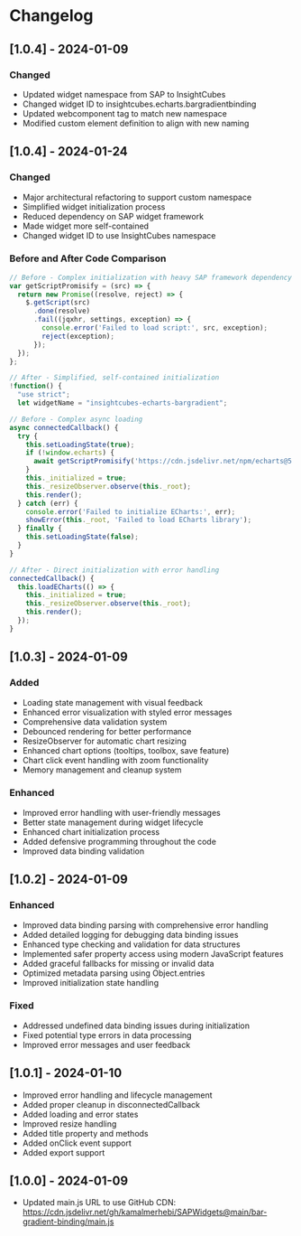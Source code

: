 # Changelog

## [1.0.4] - 2024-01-09

### Changed
- Updated widget namespace from SAP to InsightCubes
- Changed widget ID to insightcubes.echarts.bargradientbinding
- Updated webcomponent tag to match new namespace
- Modified custom element definition to align with new naming

## [1.0.4] - 2024-01-24

### Changed
- Major architectural refactoring to support custom namespace
- Simplified widget initialization process
- Reduced dependency on SAP widget framework
- Made widget more self-contained
- Changed widget ID to use InsightCubes namespace

### Before and After Code Comparison
```javascript
// Before - Complex initialization with heavy SAP framework dependency
var getScriptPromisify = (src) => {
  return new Promise((resolve, reject) => {
    $.getScript(src)
      .done(resolve)
      .fail((jqxhr, settings, exception) => {
        console.error('Failed to load script:', src, exception);
        reject(exception);
      });
  });
};

// After - Simplified, self-contained initialization
!function() {
  "use strict";
  let widgetName = "insightcubes-echarts-bargradient";
```

```javascript
// Before - Complex async loading
async connectedCallback() {
  try {
    this.setLoadingState(true);
    if (!window.echarts) {
      await getScriptPromisify('https://cdn.jsdelivr.net/npm/echarts@5.5.1/dist/echarts.min.js');
    }
    this._initialized = true;
    this._resizeObserver.observe(this._root);
    this.render();
  } catch (err) {
    console.error('Failed to initialize ECharts:', err);
    showError(this._root, 'Failed to load ECharts library');
  } finally {
    this.setLoadingState(false);
  }
}

// After - Direct initialization with error handling
connectedCallback() {
  this.loadECharts(() => {
    this._initialized = true;
    this._resizeObserver.observe(this._root);
    this.render();
  });
}
```

## [1.0.3] - 2024-01-09

### Added
- Loading state management with visual feedback
- Enhanced error visualization with styled error messages
- Comprehensive data validation system
- Debounced rendering for better performance
- ResizeObserver for automatic chart resizing
- Enhanced chart options (tooltips, toolbox, save feature)
- Chart click event handling with zoom functionality
- Memory management and cleanup system

### Enhanced
- Improved error handling with user-friendly messages
- Better state management during widget lifecycle
- Enhanced chart initialization process
- Added defensive programming throughout the code
- Improved data binding validation

## [1.0.2] - 2024-01-09

### Enhanced
- Improved data binding parsing with comprehensive error handling
- Added detailed logging for debugging data binding issues
- Enhanced type checking and validation for data structures
- Implemented safer property access using modern JavaScript features
- Added graceful fallbacks for missing or invalid data
- Optimized metadata parsing using Object.entries
- Improved initialization state handling

### Fixed
- Addressed undefined data binding issues during initialization
- Fixed potential type errors in data processing
- Improved error messages and user feedback

## [1.0.1] - 2024-01-10
- Improved error handling and lifecycle management
- Added proper cleanup in disconnectedCallback
- Added loading and error states
- Improved resize handling
- Added title property and methods
- Added onClick event support
- Added export support

## [1.0.0] - 2024-01-09
- Updated main.js URL to use GitHub CDN: https://cdn.jsdelivr.net/gh/kamalmerhebi/SAPWidgets@main/bar-gradient-binding/main.js
